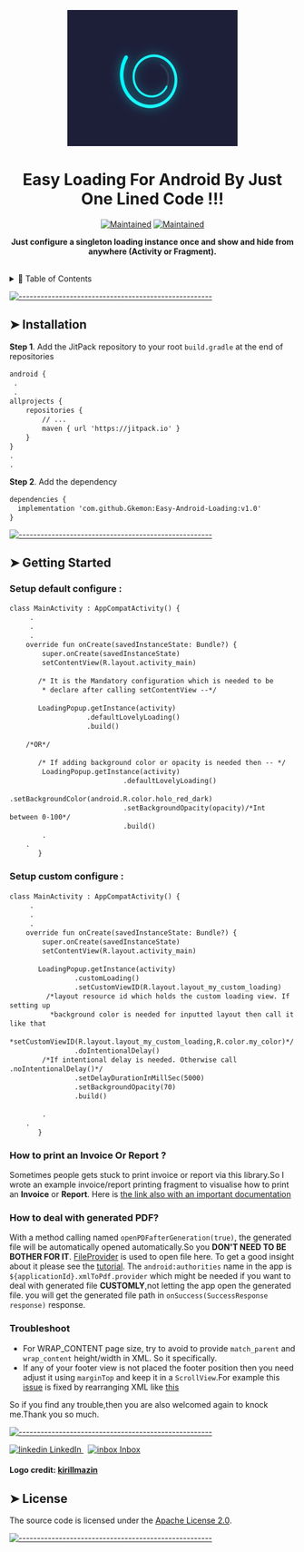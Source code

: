 <!-- ⚠️ This README has been generated from the file(s) "blueprint.md" link - https://github.com/andreasbm/readme ⚠️--><p align="center">
  <img src="https://github.com/Gkemon/Easy-Android-Loading/blob/master/easy-loading.webp" alt="Logo" width="300" height="240"  />
</p>
<h1 align="center">Easy Loading For Android By Just One Lined Code !!!</h1>
 <p align="center">
		<a href="https://github.com/Gkemon/Easy-Android-Loading/"><img alt="Maintained" src="https://img.shields.io/badge/Maintained%3F-yes-green.svg" height="20"/></a>
	<a href="https://github.com/Gkemon/Easy-Android-Loading/"><img alt="Maintained" src="https://cdn.rawgit.com/sindresorhus/awesome/d7305f38d29fed78fa85652e3a63e154dd8e8829/media/badge.svg" height="20"/></a>

</p>

<p align="center">
  <b>Just configure a singleton loading instance once and show and hide from anywhere (Activity or Fragment).</b></br>
</p>

<br />


<details>
<summary>📖 Table of Contents</summary>
<br />

[![-----------------------------------------------------](https://raw.githubusercontent.com/andreasbm/readme/master/assets/lines/colored.png)](#table-of-contents)

## ➤ Table of Contents

* [➤ Installation](#-installation)
* [➤ Getting Started](#-getting-started)
* [➤ License](#-license)
</details>


[![-----------------------------------------------------](https://raw.githubusercontent.com/andreasbm/readme/master/assets/lines/colored.png)](#installation)

## ➤ Installation

**Step 1**. Add the JitPack repository to your root ```build.gradle``` at the end of repositories
```
android {
 .
 .
allprojects {
    repositories {
        // ...
        maven { url 'https://jitpack.io' }
    }
}
.
.
```

**Step 2**. Add the dependency
```
dependencies {
  implementation 'com.github.Gkemon:Easy-Android-Loading:v1.0'
}
```	
[![-----------------------------------------------------](https://raw.githubusercontent.com/andreasbm/readme/master/assets/lines/colored.png)](#getting-started-quick)



## ➤ Getting Started

### Setup default configure :


```
class MainActivity : AppCompatActivity() {
     .
     .
     .
    override fun onCreate(savedInstanceState: Bundle?) {
        super.onCreate(savedInstanceState)
        setContentView(R.layout.activity_main)
	
       /* It is the Mandatory configuration which is needed to be
        * declare after calling setContentView --*/
        
       LoadingPopup.getInstance(activity)
                   .defaultLovelyLoading()
                   .build()
		   
	/*OR*/	   
		   
       /* If adding background color or opacity is needed then -- */
        LoadingPopup.getInstance(activity)
                            .defaultLovelyLoading()
                            .setBackgroundColor(android.R.color.holo_red_dark)
                            .setBackgroundOpacity(opacity)/*Int between 0-100*/
                            .build()
        .
	.	    
       }
```

### Setup custom configure :


```
class MainActivity : AppCompatActivity() {
     .
     .
     .
    override fun onCreate(savedInstanceState: Bundle?) {
        super.onCreate(savedInstanceState)
        setContentView(R.layout.activity_main)
	
       LoadingPopup.getInstance(activity)
                .customLoading()
                .setCustomViewID(R.layout.layout_my_custom_loading)
		 /*layout resource id which holds the custom loading view. If setting up  
		  *background color is needed for inputted layout then call it like that
		  *setCustomViewID(R.layout.layout_my_custom_loading,R.color.my_color)*/
                .doIntentionalDelay()
		/*If intentional delay is needed. Otherwise call .noIntentionalDelay()*/
                .setDelayDurationInMillSec(5000)
                .setBackgroundOpacity(70)
                .build()

        .
	.	    
       }
```

### How to print an Invoice Or Report ? 
Sometimes people gets stuck to print invoice or report via this library.So I wrote an example invoice/report printing fragment to visualise how to print an <b>Invoice</b> or <b>Report</b>. Here is [the link also with an important documentation](https://github.com/Gkemon/Android-XML-to-PDF-Generator/blob/608b873e9f21ed1dbf345a191337a5a548fd3517/sample/src/main/java/com/emon/exampleXMLtoPDF/demoInvoice/DemoInvoiceFragment.java#L61) 


### How to deal with generated PDF? 
With a method calling named `openPDFafterGeneration(true)`, the generated file will be automatically opened automatically.So you <b>DON'T NEED TO BE BOTHER FOR IT</b>. [FileProvider](https://developer.android.com/reference/androidx/core/content/FileProvider) is used to open file here. To get a good insight about it please see the [tutorial](https://vladsonkin.com/how-to-share-files-with-android-fileprovider/). The `android:authorities` name in the app is `${applicationId}.xmlToPdf.provider` which might be needed if you want to deal with generated file <b>CUSTOMLY</b>,not letting the app open the generated file. you will get the generated file path in `onSuccess(SuccessResponse response)` response.

### Troubleshoot
* For WRAP_CONTENT page size, try to avoid to provide `match_parent` and `wrap_content` height/width in XML. So it specifically. 
* If any of your footer view is not placed the footer position then you need adjust it using `marginTop` and keep it in a `ScrollView`.For example this [issue](https://github.com/Gkemon/Android-XML-to-PDF-Generator/issues/16) is fixed by rearranging XML like [this](https://github.com/Gkemon/Android-XML-to-PDF-Generator/blob/master/sample/src/main/res/layout/layout_test_invoice.xml)

So if you find any trouble,then you are also welcomed again to knock me.Thank you so much. 
		

[![-----------------------------------------------------](https://raw.githubusercontent.com/andreasbm/readme/master/assets/lines/colored.png)](#templates)

<p>
  <a href="https://www.linkedin.com/in/gk-mohammad-emon-0301b7104" rel="nofollow noreferrer">
    <img src="https://i.stack.imgur.com/gVE0j.png" alt="linkedin"> LinkedIn
  </a> &nbsp; 
  <a href="emon.info2013@gmail.com">
   <img width="20" src="https://user-images.githubusercontent.com/5141132/50740364-7ea80880-1217-11e9-8faf-2348e31beedd.png" alt="inbox"> Inbox
  </a>
</p>

#### Logo credit: [kirillmazin](https://www.behance.net/kirillmazin)

## ➤ License

The source code is licensed under the [Apache License 2.0](https://github.com/Gkemon/XML-to-PDF-generator/blob/master/LICENSE). 


[![-----------------------------------------------------](https://raw.githubusercontent.com/andreasbm/readme/master/assets/lines/colored.png)](#license)


